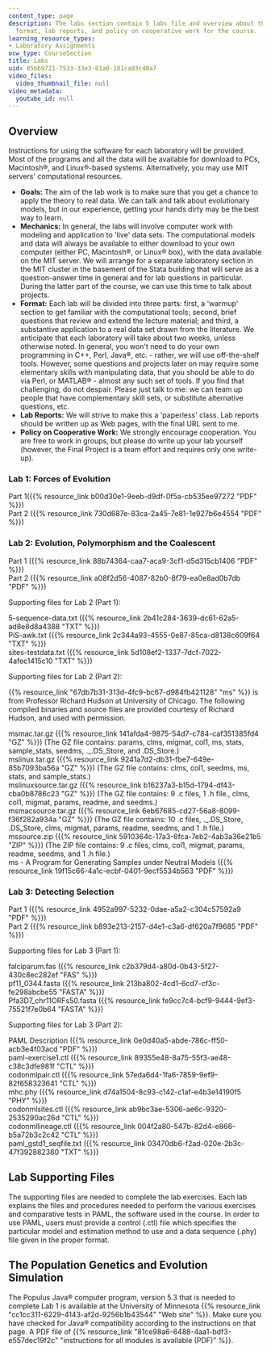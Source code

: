 ```yaml
---
content_type: page
description: The labs section contain 5 labs file and overview about the goals, mechanics,
  format, lab reports, and policy on cooperative work for the course.
learning_resource_types:
- Laboratory Assignments
ocw_type: CourseSection
title: Labs
uid: 05bb9721-7533-33e3-81a0-181ca03c40a7
video_files:
  video_thumbnail_file: null
video_metadata:
  youtube_id: null
---
```


Overview
--------

Instructions for using the software for each laboratory will be provided. Most of the programs and all the data will be available for download to PCs, Macintosh®, and Linux®-based systems. Alternatively, you may use MIT servers' computational resources.

*   **Goals:** The aim of the lab work is to make sure that you get a chance to apply the theory to real data. We can talk and talk about evolutionary models, but in our experience, getting your hands dirty may be the best way to learn.
*   **Mechanics:** In general, the labs will involve computer work with modeling and application to 'live' data sets. The computational models and data will always be available to either download to your own computer (either PC, Macintosh®, or Linux® box), with the data available on the MIT server. We will arrange for a separate laboratory section in the MIT cluster in the basement of the Stata building that will serve as a question-answer time in general and for lab questions in particular. During the latter part of the course, we can use this time to talk about projects.
*   **Format:** Each lab will be divided into three parts: first, a 'warmup' section to get familiar with the computational tools; second, brief questions that review and extend the lecture material; and third, a substantive application to a real data set drawn from the literature. We anticipate that each laboratory will take about two weeks, unless otherwise noted. In general, you won't need to do your own programming in C++, Perl, Java®, etc. - rather, we will use off-the-shelf tools. However, some questions and projects later on may require some elementary skills with manipulating data, that you should be able to do via Perl, or MATLAB® - almost any such set of tools. If you find that challenging, do not despair. Please just talk to me: we can team up people that have complementary skill sets, or substitute alternative questions, etc.
*   **Lab Reports:** We will strive to make this a 'paperless' class. Lab reports should be written up as Web pages, with the final URL sent to me.
*   **Policy on Cooperative Work:** We strongly encourage cooperation. You are free to work in groups, but please do write up your lab yourself (however, the Final Project is a team effort and requires only one write-up).

### Lab 1: Forces of Evolution

Part 1({{% resource_link b00d30e1-9eeb-d9df-0f5a-cb535ee97272 "PDF" %}})  
Part 2 ({{% resource_link 730d687e-83ca-2a45-7e81-1e927b6e4554 "PDF" %}})

### Lab 2: Evolution, Polymorphism and the Coalescent

Part 1 ({{% resource_link 88b74364-caa7-aca9-3cf1-d5d315cb1406 "PDF" %}})  
Part 2 ({{% resource_link a08f2d56-4087-82b0-8f79-ea0e8ad0b7db "PDF" %}})

Supporting files for Lab 2 (Part 1):

5-sequence-data.txt ({{% resource_link 2b41c284-3639-dc61-62a5-ad8e8d8a4388 "TXT" %}})  
PiS-awk.txt ({{% resource_link 2c344a93-4555-0e87-85ca-d8138c609f64 "TXT" %}})  
sites-testdata.txt ({{% resource_link 5d108ef2-1337-7dcf-7022-4afec1415c10 "TXT" %}})

Supporting files for Lab 2 (Part 2):

{{% resource_link "67db7b31-313d-4fc9-bc67-d984fb421128" "ms" %}} is from Professor Richard Hudson at University of Chicago. The following compiled binaries and source files are provided courtesy of Richard Hudson, and used with permission.

msmac.tar.gz ({{% resource_link 141afda4-9875-54d7-c784-caf351385fd4 "GZ" %}}) (The GZ file contains: params, clms, migmat, col1, ms, stats, sample\_stats, seedms, .\_.DS\_Store, and .DS\_Store.)  
mslinux.tar.gz ({{% resource_link 9241a7d2-db31-fbe7-649e-85b7093ba56a "GZ" %}}) (The GZ file contains: clms, col1, seedms, ms, stats, and sample\_stats.)  
mslinuxsource.tar.gz ({{% resource_link b16237a3-b15d-1794-df43-cba0b8786c23 "GZ" %}}) (The GZ file contains: 9 .c files, 1 .h file., clms, col1, migmat, params, readme, and seedms.)  
msmacsource.tar.gz ({{% resource_link 6eb67685-cd27-56a8-8099-f36f282a934a "GZ" %}}) (The GZ file contains: 10 .c files, .\_.DS\_Store, .DS\_Store, clms, migmat, params, readme, seedms, and 1 .h file.)  
mssource.zip ({{% resource_link 5910364c-17a3-6fca-7eb2-4ab3a36e21b5 "ZIP" %}}) (The ZIP file contains: 9 .c files, clms, col1, migmat, params, readme, seedms, and 1 .h file.)  
ms - A Program for Generating Samples under Neutral Models ({{% resource_link 19f15c66-4a1c-ecbf-0401-9ecf5534b563 "PDF" %}})

### Lab 3: Detecting Selection

Part 1 ({{% resource_link 4952a997-5232-0dae-a5a2-c304c57592a9 "PDF" %}})  
Part 2 ({{% resource_link b893e213-2157-d4e1-c3a6-df620a7f9685 "PDF" %}})

Supporting files for Lab 3 (Part 1):

falciparum.fas ({{% resource_link c2b379d4-a80d-0b43-5f27-430c8ec282ef "FAS" %}})  
pf11\_0344.fasta ({{% resource_link 213ba802-4cd1-6cd7-cf3c-fe298abcbe55 "FASTA" %}})  
Pfa3D7\_chr11ORFs50.fasta ({{% resource_link fe9cc7c4-bcf9-9444-9ef3-75521f7e0b64 "FASTA" %}})

Supporting files for Lab 3 (Part 2):

PAML Description ({{% resource_link 0e0d40a5-abde-786c-ff50-acb3e4f03acd "PDF" %}})  
paml-exercise1.ctl ({{% resource_link 89355e48-8a75-55f3-ae48-c38c3dfe981f "CTL" %}})  
codonmlpair.ctl ({{% resource_link 57eda6d4-1fa6-7859-9ef9-82f658323641 "CTL" %}})  
mhc.phy ({{% resource_link d74a1504-8c93-c142-c1af-e4b3e14190f5 "PHY" %}})  
codonmlsites.ctl ({{% resource_link ab9bc3ae-5306-ae6c-9320-2535290ac26d "CTL" %}})  
codonmllineage.ctl ({{% resource_link 004f2a80-547b-82d4-e866-b5a72b3c2c42 "CTL" %}})  
paml\_gstd1\_seqfile.txt ({{% resource_link 03470db6-f2ad-020e-2b3c-47f392882380 "TXT" %}})

Lab Supporting Files
--------------------

The supporting files are needed to complete the lab exercises. Each lab explains the files and procedures needed to perform the various exercises and comparative tests in PAML, the software used in the course. In order to use PAML, users must provide a control (.ctl) file which specifies the particular model and estimation method to use and a data sequence (.phy) file given in the proper format.

The Population Genetics and Evolution Simulation
------------------------------------------------

The Populus Java® computer program, version 5.3 that is needed to complete Lab 1 is available at the University of Minnesota {{% resource_link "cc1cc311-6229-4143-af2d-9256b1b43544" "Web site" %}}. Make sure you have checked for Java® compatibility according to the instructions on that page. A PDF file of {{% resource_link "81ce98a6-6488-4aa1-bdf3-e557dec19f2c" "instructions for all modules is available (PDF)" %}}.
